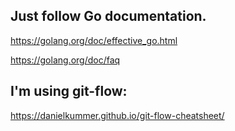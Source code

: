 ## Just follow Go documentation. 

https://golang.org/doc/effective_go.html

https://golang.org/doc/faq

## I'm using git-flow:

https://danielkummer.github.io/git-flow-cheatsheet/
